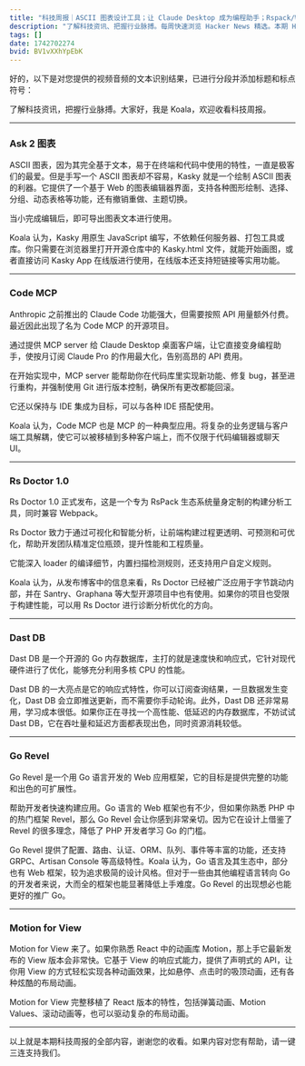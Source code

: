 ```yaml
---
title: "科技周报｜ASCII 图表设计工具；让 Claude Desktop 成为编程助手；Rspack/Webpack 构建分析利器"
description: "了解科技资讯、把握行业脉搏。每周快速浏览 Hacker News 精选。本期 Hacker Newsletter 地址：https://buttondown.com/hacker-newsletter/archive/hacker-newsletter-738/"
tags: []
date: 1742702274
bvid: BV1vXXhYpEbK
---
```

好的，以下是对您提供的视频音频的文本识别结果，已进行分段并添加标题和标点符号：

了解科技资讯，把握行业脉搏。大家好，我是 Koala，欢迎收看科技周报。

---

### Ask 2 图表

ASCII 图表，因为其完全基于文本，易于在终端和代码中使用的特性，一直是极客们的最爱。但是手写一个 ASCII 图表却不容易，Kasky 就是一个绘制 ASCII 图表的利器。它提供了一个基于 Web 的图表编辑器界面，支持各种图形绘制、选择、分组、动态表格等功能，还有撤销重做、主题切换。

当小完成编辑后，即可导出图表文本进行使用。

Koala 认为，Kasky 用原生 JavaScript 编写，不依赖任何服务器、打包工具或库。你只需要在浏览器里打开开源仓库中的 Kasky.html 文件，就能开始画图，或者直接访问 Kasky App 在线版进行使用，在线版本还支持短链接等实用功能。

---

### Code MCP

Anthropic 之前推出的 Claude Code 功能强大，但需要按照 API 用量额外付费。最近因此出现了名为 Code MCP 的开源项目。

通过提供 MCP server 给 Claude Desktop 桌面客户端，让它直接变身编程助手，使按月订阅 Claude Pro 的作用最大化，告别高昂的 API 费用。

在开始实现中，MCP server 能帮助你在代码库里实现新功能、修复 bug，甚至进行重构，并强制使用 Git 进行版本控制，确保所有更改都能回滚。

它还以保持与 IDE 集成为目标，可以与各种 IDE 搭配使用。

Koala 认为，Code MCP 也是 MCP 的一种典型应用。将复杂的业务逻辑与客户端工具解耦，使它可以被移植到多种客户端上，而不仅限于代码编辑器或聊天 UI。

---

### Rs Doctor 1.0

Rs Doctor 1.0 正式发布，这是一个专为 RsPack 生态系统量身定制的构建分析工具，同时兼容 Webpack。

Rs Doctor 致力于通过可视化和智能分析，让前端构建过程更透明、可预测和可优化，帮助开发团队精准定位瓶颈，提升性能和工程质量。

它能深入 loader 的编译细节，内置扫描检测规则，还支持用户自定义规则。

Koala 认为，从发布博客中的信息来看，Rs Doctor 已经被广泛应用于字节跳动内部，并在 Santry、Graphana 等大型开源项目中也有使用。如果你的项目也受限于构建性能，可以用 Rs Doctor 进行诊断分析优化的方向。

---

### Dast DB

Dast DB 是一个开源的 Go 内存数据库，主打的就是速度快和响应式，它针对现代硬件进行了优化，能够充分利用多核 CPU 的性能。

Dast DB 的一大亮点是它的响应式特性，你可以订阅查询结果，一旦数据发生变化，Dast DB 会立即推送更新，而不需要你手动轮询。此外，Dast DB 还非常易用，学习成本很低。如果你正在寻找一个高性能、低延迟的内存数据库，不妨试试 Dast DB，它在吞吐量和延迟方面都表现出色，同时资源消耗较低。

---

### Go Revel

Go Revel 是一个用 Go 语言开发的 Web 应用框架，它的目标是提供完整的功能和出色的可扩展性。

帮助开发者快速构建应用。Go 语言的 Web 框架也有不少，但如果你熟悉 PHP 中的热门框架 Revel，那么 Go Revel 会让你感到非常亲切。因为它在设计上借鉴了 Revel 的很多理念，降低了 PHP 开发者学习 Go 的门槛。

Go Revel 提供了配置、路由、认证、ORM、队列、事件等丰富的功能，还支持 GRPC、Artisan Console 等高级特性。Koala 认为，Go 语言及其生态中，部分也有 Web 框架，较为追求极简的设计风格。但对于一些由其他编程语言转向 Go 的开发者来说，大而全的框架也能显著降低上手难度。Go Revel 的出现想必也能更好的推广 Go。

---

### Motion for View

Motion for View 来了。如果你熟悉 React 中的动画库 Motion，那上手它最新发布的 View 版本会非常快。它基于 View 的响应式能力，提供了声明式的 API，让你用 View 的方式轻松实现各种动画效果，比如悬停、点击时的吸顶动画，还有各种炫酷的布局动画。

Motion for View 完整移植了 React 版本的特性，包括弹簧动画、Motion Values、滚动动画等，也可以驱动复杂的布局动画。

---

以上就是本期科技周报的全部内容，谢谢您的收看。如果内容对您有帮助，请一键三连支持我们。


